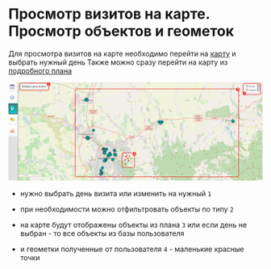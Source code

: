 # Просмотр визитов на карте. Просмотр объектов и геометок

Для просмотра визитов на карте необходимо перейти на [карту](map.html) и выбрать нужный день
Также можно сразу перейти на карту из [подробного плана](rep-planning-full-plan.html)

![](../images/map-visits.png)

- нужно выбрать день визита или изменить на нужный `1`
- при необходимости можно отфильтровать объекты по типу `2`
- на карте будут отображены объекты из плана `3` или если день не выбран - то все объекты из базы пользователя

- и геометки полученные от пользователя `4` - маленькие красные точки
